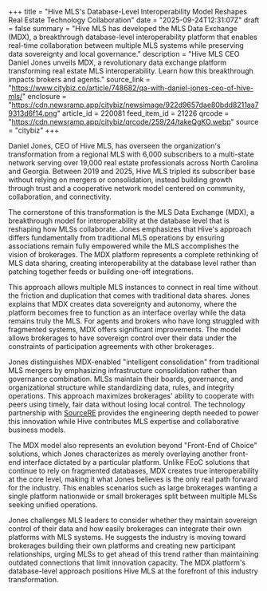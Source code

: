+++
title = "Hive MLS's Database-Level Interoperability Model Reshapes Real Estate Technology Collaboration"
date = "2025-09-24T12:31:07Z"
draft = false
summary = "Hive MLS has developed the MLS Data Exchange (MDX), a breakthrough database-level interoperability platform that enables real-time collaboration between multiple MLS systems while preserving data sovereignty and local governance."
description = "Hive MLS CEO Daniel Jones unveils MDX, a revolutionary data exchange platform transforming real estate MLS interoperability. Learn how this breakthrough impacts brokers and agents."
source_link = "https://www.citybiz.co/article/748682/qa-with-daniel-jones-ceo-of-hive-mls/"
enclosure = "https://cdn.newsramp.app/citybiz/newsimage/922d9657dae80bdd8211aa79313d6f14.png"
article_id = 220081
feed_item_id = 21226
qrcode = "https://cdn.newsramp.app/citybiz/qrcode/259/24/takeQgKO.webp"
source = "citybiz"
+++

<p>Daniel Jones, CEO of Hive MLS, has overseen the organization's transformation from a regional MLS with 6,000 subscribers to a multi-state network serving over 19,000 real estate professionals across North Carolina and Georgia. Between 2019 and 2025, Hive MLS tripled its subscriber base without relying on mergers or consolidation, instead building growth through trust and a cooperative network model centered on community, collaboration, and connectivity.</p><p>The cornerstone of this transformation is the MLS Data Exchange (MDX), a breakthrough model for interoperability at the database level that is reshaping how MLSs collaborate. Jones emphasizes that Hive's approach differs fundamentally from traditional MLS operations by ensuring associations remain fully empowered while the MLS accomplishes the vision of brokerages. The MDX platform represents a complete rethinking of MLS data sharing, creating interoperability at the database level rather than patching together feeds or building one-off integrations.</p><p>This approach allows multiple MLS instances to connect in real time without the friction and duplication that comes with traditional data shares. Jones explains that MDX creates data sovereignty and autonomy, where the platform becomes free to function as an interface overlay while the data remains truly the MLS. For agents and brokers who have long struggled with fragmented systems, MDX offers significant improvements. The model allows brokerages to have sovereign control over their data under the constraints of participation agreements with other brokerages.</p><p>Jones distinguishes MDX-enabled "intelligent consolidation" from traditional MLS mergers by emphasizing infrastructure consolidation rather than governance combination. MLSs maintain their boards, governance, and organizational structure while standardizing data, rules, and integrity operations. This approach maximizes brokerages' ability to cooperate with peers using timely, fair data without losing local control. The technology partnership with <a href="https://sourcere.com" rel="nofollow" target="_blank">SourceRE</a> provides the engineering depth needed to power this innovation while Hive contributes MLS expertise and collaborative business models.</p><p>The MDX model also represents an evolution beyond "Front-End of Choice" solutions, which Jones characterizes as merely overlaying another front-end interface dictated by a particular platform. Unlike FEoC solutions that continue to rely on fragmented databases, MDX creates true interoperability at the core level, making it what Jones believes is the only real path forward for the industry. This enables scenarios such as large brokerages wanting a single platform nationwide or small brokerages split between multiple MLSs seeking unified operations.</p><p>Jones challenges MLS leaders to consider whether they maintain sovereign control of their data and how easily brokerages can integrate their own platforms with MLS systems. He suggests the industry is moving toward brokerages building their own platforms and creating new participant relationships, urging MLSs to get ahead of this trend rather than maintaining outdated connections that limit innovation capacity. The MDX platform's database-level approach positions Hive MLS at the forefront of this industry transformation.</p>